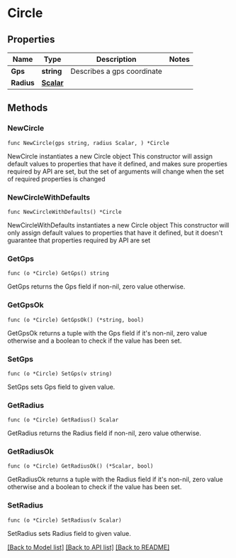 # Circle

## Properties

Name | Type | Description | Notes
------------ | ------------- | ------------- | -------------
**Gps** | **string** | Describes a gps coordinate | 
**Radius** | [**Scalar**](Scalar.md) |  | 

## Methods

### NewCircle

`func NewCircle(gps string, radius Scalar, ) *Circle`

NewCircle instantiates a new Circle object
This constructor will assign default values to properties that have it defined,
and makes sure properties required by API are set, but the set of arguments
will change when the set of required properties is changed

### NewCircleWithDefaults

`func NewCircleWithDefaults() *Circle`

NewCircleWithDefaults instantiates a new Circle object
This constructor will only assign default values to properties that have it defined,
but it doesn't guarantee that properties required by API are set

### GetGps

`func (o *Circle) GetGps() string`

GetGps returns the Gps field if non-nil, zero value otherwise.

### GetGpsOk

`func (o *Circle) GetGpsOk() (*string, bool)`

GetGpsOk returns a tuple with the Gps field if it's non-nil, zero value otherwise
and a boolean to check if the value has been set.

### SetGps

`func (o *Circle) SetGps(v string)`

SetGps sets Gps field to given value.


### GetRadius

`func (o *Circle) GetRadius() Scalar`

GetRadius returns the Radius field if non-nil, zero value otherwise.

### GetRadiusOk

`func (o *Circle) GetRadiusOk() (*Scalar, bool)`

GetRadiusOk returns a tuple with the Radius field if it's non-nil, zero value otherwise
and a boolean to check if the value has been set.

### SetRadius

`func (o *Circle) SetRadius(v Scalar)`

SetRadius sets Radius field to given value.



[[Back to Model list]](../README.md#documentation-for-models) [[Back to API list]](../README.md#documentation-for-api-endpoints) [[Back to README]](../README.md)


